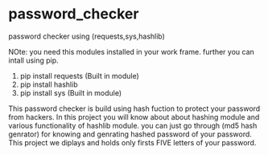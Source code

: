 # password_checker
password checker using (requests,sys,hashlib)

NOte:
you need this modules installed in your work frame.
further you can intall using pip.
1. pip install requests (Built in module)
2. pip install hashlib
3. pip install sys (Built in module)

This password checker is build using hash fuction to protect your password from hackers.
In this project you will know about about hashing module and various functionality of hashlib module. 
you can just go through (md5 hash genrator) for knowing and genrating hashed password of your password.
This project we diplays and holds only firsts FIVE letters of your password.
